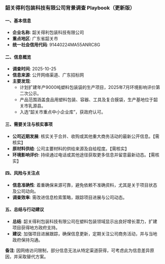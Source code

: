 ### 韶关得利包装科技有限公司背景调查 Playbook（更新版）

#### 一、基本信息
- **企业名称**: 韶关得利包装科技有限公司
- **重点地区**: 广东省韶关市
- **统一社会信用代码**: 91440224MA55ANRC8G

#### 二、信息概览
- **调查时间**: 2025-10-25
- **信息来源**: 公开网络渠道、广东招标网
- **主要发现**:
  - 计划扩建年产9000吨塑料包装袋的生产项目，2025年7月环境影响评价第二次公示。
  - 产品范围涵盖食品用塑料包装、容器、工具及复合膜袋，生产基地位于韶关市乳源县。
  - 入选“韶关市重点中小企业库”，获政府认可。

#### 三、需要关注与核实事项
- **公司近期发展**: 核实关于合并、收购或其他重大商务活动的最新公开信息。【需核实】
- **原材料供给**: 公司主要材料的供给来源及自给程度。【需核实】
- **环境影响评价**: 持续通过电话或其他途径获取更多信息并留意最新动态。【需核实】

#### 四、风险与关注点
- **信息准确性**: 着重确保来源可靠，避免依赖不准确资料，尤其是关于项目状态及公司动向。
- **调查效率**: 需改进信息检索策略，跟踪项目进展与公司动态。

#### 五、总结与行动建议
- **总结**: 韶关得利包装科技有限公司在塑料包装领域显示出良好增长潜力，扩建项目获得地方政府支持。
- **建议**: 加强项目进展跟踪，确保信息更新，定期关注公司商务活动，并与当地政府保持沟通。

**备注**: 因网络访问限制，部分信息无法从特定渠道获得，可考虑此为信息差异原因，并采取替代方案。